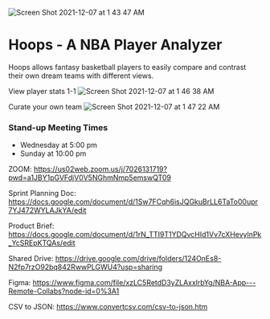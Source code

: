 ![Screen Shot 2021-12-07 at 1 43 47 AM](https://user-images.githubusercontent.com/45698971/144979800-00ace52b-9323-4bac-bb27-fd76e401a64a.png)

# Hoops - A NBA Player Analyzer 

Hoops allows fantasy basketball players to easily compare and contrast their own dream teams with different views.

View player stats 1-1 
![Screen Shot 2021-12-07 at 1 46 38 AM](https://user-images.githubusercontent.com/45698971/144980127-94a2b254-5611-45cf-b5e7-d99abd6a3744.png)

Curate your own team 
![Screen Shot 2021-12-07 at 1 47 22 AM](https://user-images.githubusercontent.com/45698971/144980221-6eb3edb2-ec62-4d7f-a27e-2165416ab3b0.png)


### Stand-up Meeting Times

- Wednesday at 5:00 pm
- Sunday at 10:00 pm

ZOOM: https://us02web.zoom.us/j/7026131719?pwd=a1JBY1pGVFdjV0V5NGhmNmp5emswQT09

Sprint Planning Doc: https://docs.google.com/document/d/1Sw7FCqh6isJQGkuBrLL6TaTo00upr7YJ472WYLAJkYA/edit

Product Brief: https://docs.google.com/document/d/1rN_TTI9T1YDQvcHId1Vv7cXHevylnPk_YcSREpKTQAs/edit

Shared Drive: https://drive.google.com/drive/folders/124OnEs8-N2fp7rzO92bq842RwwPLGWU4?usp=sharing

Figma: https://www.figma.com/file/xzLC5RetdD3yZLAxxlrbYg/NBA-App---Remote-Collabs?node-id=0%3A1

CSV to JSON: https://www.convertcsv.com/csv-to-json.htm
